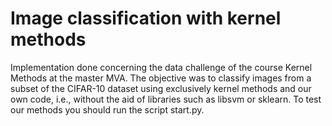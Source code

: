 # Image classification with kernel methods
Implementation done concerning the data challenge of the course Kernel Methods at the master MVA. The objective was to classify images from a subset of the CIFAR-10 dataset using exclusively kernel methods and our own code, i.e., without the aid of libraries such as libsvm or sklearn. 
To test our methods you should run the script start.py.
